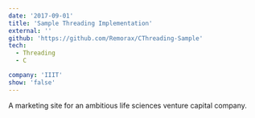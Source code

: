 ```yaml
---
date: '2017-09-01'
title: 'Sample Threading Implementation'
external: ''
github: 'https://github.com/Remorax/CThreading-Sample'
tech:
  - Threading
  - C

company: 'IIIT'
show: 'false'
---
```


A marketing site for an ambitious life sciences venture capital company.
